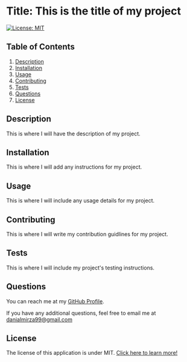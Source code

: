 # Title: This is the title of my project

[![License: MIT](https://img.shields.io/badge/License-MIT-yellow.svg)](https://opensource.org/licenses/MIT)

## Table of Contents

1. [ Description ](#description)
2. [Installation ](#installation)
3. [Usage ](#usage)
4. [Contributing ](#contributing)
5. [Tests ](#testing)
6. [Questions ](#questions)
7. [License ](#license)

<a name="description"></a>
## Description

This is where I will have the description of my project.

<a name="installation"></a>
## Installation

This is where I will add any instructions for my project.

<a name="usage"></a>
## Usage

This is where I will include any usage details for my project.

<a name="contributing"></a>
## Contributing

This is where I will write my contribution guidlines for my project.

<a name="testing"></a>
## Tests

This is where I will include my project's testing instructions.

<a name="questions"></a>
## Questions

You can reach me at my [GitHub Profile](https://github.com/danialmirza99/).

If you have any additional questions, feel free to email me at danialmirza99@gmail.com

<a name="license"></a>
## License

The license of this application is under MIT. [Click here to learn more!](https://opensource.org/licenses/MIT)